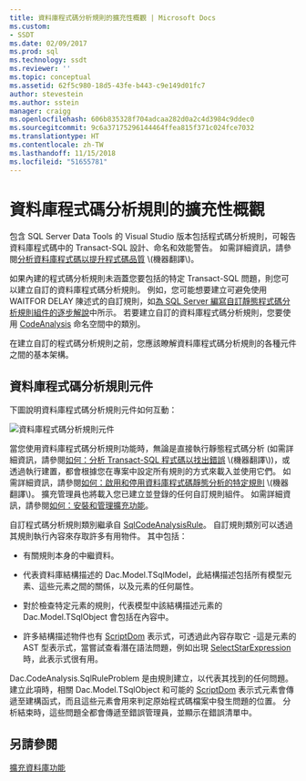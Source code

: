 ```yaml
---
title: 資料庫程式碼分析規則的擴充性概觀 | Microsoft Docs
ms.custom:
- SSDT
ms.date: 02/09/2017
ms.prod: sql
ms.technology: ssdt
ms.reviewer: ''
ms.topic: conceptual
ms.assetid: 62f5c980-18d5-43fe-b443-c9e149d01fc7
author: stevestein
ms.author: sstein
manager: craigg
ms.openlocfilehash: 606b835328f704adcaa282d0a2c4d3984c9ddec0
ms.sourcegitcommit: 9c6a37175296144464ffea815f371c024fce7032
ms.translationtype: HT
ms.contentlocale: zh-TW
ms.lasthandoff: 11/15/2018
ms.locfileid: "51655781"
---
```

# <a name="overview-of-extensibility-for-database-code-analysis-rules"></a>資料庫程式碼分析規則的擴充性概觀
包含 SQL Server Data Tools 的 Visual Studio 版本包括程式碼分析規則，可報告資料庫程式碼中的 Transact\-SQL 設計、命名和效能警告。 如需詳細資訊，請參閱[分析資料庫程式碼以提升程式碼品質](https://msdn.microsoft.com/library/dd172133(v=vs.100).aspx) \(機器翻譯\)。  
  
如果內建的程式碼分析規則未涵蓋您要包括的特定 Transact\-SQL 問題，則您可以建立自訂的資料庫程式碼分析規則。 例如，您可能想要建立可避免使用 WAITFOR DELAY 陳述式的自訂規則，如[為 SQL Server 編寫自訂靜態程式碼分析規則組件的逐步解說](../ssdt/walkthrough-author-custom-static-code-analysis-rule-assembly.md)中所示。 若要建立自訂的資料庫程式碼分析規則，您要使用 [CodeAnalysis](https://msdn.microsoft.com/library/microsoft.sqlserver.dac.codeanalysis.aspx) 命名空間中的類別。  
  
在建立自訂的程式碼分析規則之前，您應該瞭解資料庫程式碼分析規則的各種元件之間的基本架構。  
  
## <a name="database-code-analysis-rules-components"></a>資料庫程式碼分析規則元件  
下圖說明資料庫程式碼分析規則元件如何互動：  
  
![資料庫程式碼分析規則元件](../ssdt/media/ssdt-database-code-analysis-rules-components.jpg "資料庫程式碼分析規則元件")  
  
當您使用資料庫程式碼分析規則功能時，無論是直接執行靜態程式碼分析 (如需詳細資訊，請參閱[如何：分析 Transact-SQL 程式碼以找出錯誤](https://msdn.microsoft.com/library/dd172119(v=vs.100).aspx) \(機器翻譯\))，或透過執行建置，都會根據您在專案中設定所有規則的方式來載入並使用它們。 如需詳細資訊，請參閱[如何：啟用和停用資料庫程式碼靜態分析的特定規則](https://msdn.microsoft.com/library/dd172131(v=vs.100).aspx) \(機器翻譯\)。 擴充管理員也將載入您已建立並登錄的任何自訂規則組件。 如需詳細資訊，請參閱[如何：安裝和管理擴充功能](../ssdt/how-to-install-and-manage-feature-extensions.md)。  
  
自訂程式碼分析規則類別繼承自 [SqlCodeAnalysisRule](https://msdn.microsoft.com/library/microsoft.sqlserver.dac.codeanalysis.sqlcodeanalysisrule.aspx)。 自訂規則類別可以透過其規則執行內容來存取許多有用物件。 其中包括：  
  
-   有關規則本身的中繼資料。  
  
-   代表資料庫結構描述的 Dac.Model.TSqlModel，此結構描述包括所有模型元素、這些元素之間的關係，以及元素的任何屬性。  
  
-   對於檢查特定元素的規則，代表模型中該結構描述元素的 Dac.Model.TSqlObject 會包括在內容中。  
  
-   許多結構描述物件也有 [ScriptDom](https://msdn.microsoft.com/library/microsoft.sqlserver.transactsql.scriptdom.aspx) 表示式，可透過此內容存取它 -這是元素的 AST 型表示式，當嘗試查看潛在語法問題，例如出現 [SelectStarExpression](https://msdn.microsoft.com/library/microsoft.sqlserver.transactsql.scriptdom.selectstarexpression.aspx) 時，此表示式很有用。  
  
Dac.CodeAnalysis.SqlRuleProblem 是由規則建立，以代表其找到的任何問題。 建立此項時，相關 Dac.Model.TSqlObject 和可能的 [ScriptDom](https://msdn.microsoft.com/library/microsoft.sqlserver.transactsql.scriptdom.aspx) 表示式元素會傳遞至建構函式，而且這些元素會用來判定原始程式碼檔案中發生問題的位置。 分析結束時，這些問題全都會傳遞至錯誤管理員，並顯示在錯誤清單中。  
  
## <a name="see-also"></a>另請參閱  
[擴充資料庫功能](../ssdt/extending-the-database-features.md)  
  
